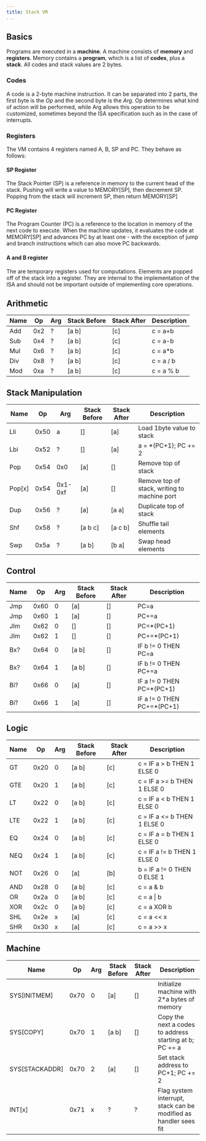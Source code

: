 ```yaml
---
title: Stack VM
...
```

## Basics

Programs are executed in a **machine**. A machine consists of **memory** and **registers**. Memory contains a **program**, which is a list of **codes**, plus a **stack**. All codes and stack values are 2 bytes.

### Codes
A code is a 2-byte machine instruction. It can be separated into 2 parts, the first byte is the *Op* and the second byte is the *Arg*. Op determines what kind of action will be performed, while Arg allows this operation to be customized, sometimes beyond the ISA specification such as in the case of interrupts.

### Registers
The VM contains 4 registers named A, B, SP and PC. They behave as follows:

#### SP Register
The Stack Pointer (SP) is a reference in memory to the current head of the stack. Pushing will write a value to MEMORY[SP], then decrement SP. Popping from the stack will increment SP, then return MEMORY[SP]

#### PC Register
The Program Counter (PC) is a reference to the location in memory of the next code to execute. When the machine updates, it evaluates the code at MEMORY[SP] and advances PC by at least one - with the exception of jump and branch instructions which can also move PC backwards.

#### A and B register
The are temporary registers used for computations. Elements are popped off of the stack into a register. They are internal to the implementation of the ISA and should not be important outside of implementing core operations.


## Arithmetic

|Name|Op|Arg|Stack Before|Stack After|Description|
|---|---|---|---|---|---|
|Add|0x2|?|[a b]|[c]| c = a+b|
|Sub|0x4|?|[a b]|[c]| c = a-b|
|Mul|0x6|?|[a b]|[c]| c = a\*b|
|Div|0x8|?|[a b]|[c]| c = a / b|
|Mod|0xa|?|[a b]|[c]| c = a % b|

## Stack Manipulation
|Name|Op|Arg|Stack Before|Stack After|Description|
|---|---|---|---|---|---|
|Lli|0x50|a|[]|[a]|Load 1byte value to stack|
|Lbi|0x52|?|[]|[a]|a = \*(PC+1); PC += 2|
|Pop|0x54|0x0|[a]|[]|Remove top of stack|
|Pop[x]|0x54|0x1-0xf|[a]|[]|Remove top of stack, writing to machine port|
|Dup|0x56|?|[a]|[a a]|Duplicate top of stack|
|Shf|0x58|?|[a b c]|[a c b]|Shuffle tail elements|
|Swp|0x5a|?|[a b]|[b a]|Swap head elements|

## Control
|Name|Op|Arg|Stack Before|Stack After|Description|
|---|---|---|---|---|---|
|Jmp|0x60|0|[a]|[]|PC=a|
|Jmp|0x60|1|[a]|[]|PC+=a|
|JIm|0x62|0|[]|[]|PC=\*(PC+1)|
|JIm|0x62|1|[]|[]|PC+=\*(PC+1)|
|Bx?|0x64|0|[a b]|[]|IF b != 0 THEN PC=a|
|Bx?|0x64|1|[a b]|[]|IF b != 0 THEN PC+=a|
|Bi?|0x66|0|[a]|[]|IF a != 0 THEN PC=\*(PC+1)|
|Bi?|0x66|1|[a]|[]|IF a != 0 THEN PC+=\*(PC+1)|

## Logic
|Name|Op|Arg|Stack Before|Stack After|Description|
|---|---|---|---|---|---|
|GT|0x20|0|[a b]|[c]|c = IF a > b THEN 1 ELSE 0|
|GTE|0x20|1|[a b]|[c]|c = IF a >= b THEN 1 ELSE 0|
|LT|0x22|0|[a b]|[c]|c = IF a < b THEN 1 ELSE 0|
|LTE|0x22|1|[a b]|[c]|c = IF a <= b THEN 1 ELSE 0|
|EQ|0x24|0|[a b]|[c]|c = IF a = b THEN 1 ELSE 0|
|NEQ|0x24|1|[a b]|[c]|c = IF a != b THEN 1 ELSE 0|
|NOT|0x26|0|[a]|[b]|b = IF a != 0 THEN 0 ELSE 1|
|AND|0x28|0|[a b]|[c]|c = a & b|
|OR|0x2a|0|[a b]|[c]|c = a \| b|
|XOR|0x2c|0|[a b]|[c]|c = a XOR b|
|SHL|0x2e|x|[a]|[c]|c = a << x|
|SHR|0x30|x|[a]|[c]|c = a >> x|

## Machine
|Name|Op|Arg|Stack Before|Stack After|Description|
|---|---|---|---|---|---|
|SYS[INITMEM]|0x70|0|[a]|[]|Initialize machine with 2\*a bytes of memory|
|SYS[COPY]|0x70|1|[a b]|[]|Copy the next a codes to address starting at b; PC += a|
|SYS[STACKADDR]|0x70|2|[a]|[]|Set stack address to PC+1; PC += 2|
|INT[x]|0x71|x|?|?|Flag system interrupt, stack can be modified as handler sees fit|

